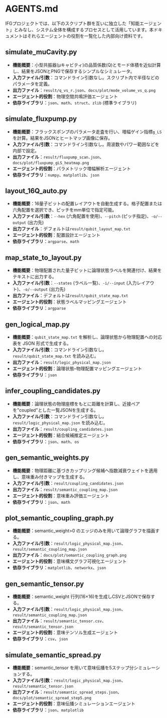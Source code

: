 # AGENTS.md

IFGプロジェクトでは、以下のスクリプト群を互いに独立した「知能エージェント」とみなし、システム全体を構成するプロセスとして活用しています。本ドキュメントはそれらエージェントの役割を一覧化した内部向け資料です。

## simulate_muCavity.py

- **機能概要**：小型共振器(μキャビティ)の品質係数(Q)とモード体積を近似計算し、結果をJSONとPNGで保存するシンプルなシミュレータ。
- **入力ファイル/引数**：コマンドライン引数なし。スクリプト内で半径などのパラメータを定義。
- **出力ファイル**：`result/q_vs_r.json`、`docs/plot/mode_volume_vs_q.png`
- **エージェント的役割**：物理空間共鳴評価エージェント
- **依存ライブラリ**：`json`、`math`、`struct`、`zlib` (標準ライブラリ)

## simulate_fluxpump.py

- **機能概要**：フラックスポンプのパラメータ走査を行い、増幅ゲイン指標`g_LS`を計算。結果をJSONとヒートマップ画像に保存。
- **入力ファイル/引数**：コマンドライン引数なし。周波数やパワー範囲などを内部で設定。
- **出力ファイル**：`result/fluxpump_scan.json`、`docs/plot/fluxpump_gLS_heatmap.png`
- **エージェント的役割**：パラメトリック増幅解析エージェント
- **依存ライブラリ**：`numpy`、`matplotlib`、`json`

## layout_16Q_auto.py

- **機能概要**：16量子ビットの配置レイアウトを自動生成する。格子配置または六角配置を選択でき、ピッチをmm単位で指定可能。
- **入力ファイル/引数**：`--hex` (六角配置を使用)、`--pitch` (ピッチ指定)、`-o/--output` (出力先)
- **出力ファイル**：デフォルトは`result/qubit_layout_map.txt`
- **エージェント的役割**：配置設計エージェント
- **依存ライブラリ**：`argparse`、`math`

## map_state_to_layout.py

- **機能概要**：物理配置された量子ビットに論理状態ラベルを関連付け、結果をテキストに出力する。
- **入力ファイル/引数**：`--states` (ラベル一覧)、`-i/--input` (入力レイアウト)、`-o/--output` (出力先)
- **出力ファイル**：デフォルトは`result/qubit_state_map.txt`
- **エージェント的役割**：状態ラベルマッピングエージェント
- **依存ライブラリ**：`argparse`


## gen_logical_map.py

- **機能概要**：`qubit_state_map.txt` を解析し、論理状態から物理配置への対応表を JSON 形式で生成する。
- **入力ファイル/引数**：コマンドライン引数なし。`result/qubit_state_map.txt` を読み込む。
- **出力ファイル**：`result/logic_physical_map.json`
- **エージェント的役割**：論理状態–物理配置マッピングエージェント
- **依存ライブラリ**：`json`

## infer_coupling_candidates.py

- **機能概要**：論理状態の物理座標をもとに距離を計算し、近接ペアを"coupled"とした一覧JSONを生成する。
- **入力ファイル/引数**：コマンドライン引数なし。`result/logic_physical_map.json` を読み込む。
- **出力ファイル**：`result/coupling_candidates.json`
- **エージェント的役割**：結合候補推定エージェント
- **依存ライブラリ**：`json`、`math`、`os`

## gen_semantic_weights.py

- **機能概要**：物理距離に基づきカップリング候補へ指数減衰ウェイトを適用し、意味重み付きマップを生成する。
- **入力ファイル/引数**：`result/coupling_candidates.json`
- **出力ファイル**：`result/semantic_coupling_map.json`
- **エージェント的役割**：意味重み評価エージェント
- **依存ライブラリ**：`json`、`math`

## plot_semantic_coupling_graph.py

- **機能概要**：semantic_weight>0 のエッジのみを用いて論理グラフを描画する。
- **入力ファイル/引数**：`result/logic_physical_map.json`、`result/semantic_coupling_map.json`
- **出力ファイル**：`docs/plot/semantic_coupling_graph.png`
- **エージェント的役割**：意味構文グラフ可視化エージェント
- **依存ライブラリ**：`matplotlib`、`networkx`、`json`

## gen_semantic_tensor.py

- **機能概要**：semantic_weight 行列(16×16)を生成しCSVとJSONで保存する。
- **入力ファイル/引数**：`result/logic_physical_map.json`、`result/semantic_coupling_map.json`
- **出力ファイル**：`result/semantic_tensor.csv`、`result/semantic_tensor.json`
- **エージェント的役割**：意味テンソル生成エージェント
- **依存ライブラリ**：`csv`、`json`

## simulate_semantic_spread.py

- **機能概要**：semantic_tensor を用いて意味伝播を5ステップ分シミュレーションする。
- **入力ファイル/引数**：`result/logic_physical_map.json`、`result/semantic_tensor.json`
- **出力ファイル**：`result/semantic_spread_steps.json`、`docs/plot/semantic_spread_step5.png`
- **エージェント的役割**：意味伝播シミュレーションエージェント
- **依存ライブラリ**：`json`、`matplotlib`
